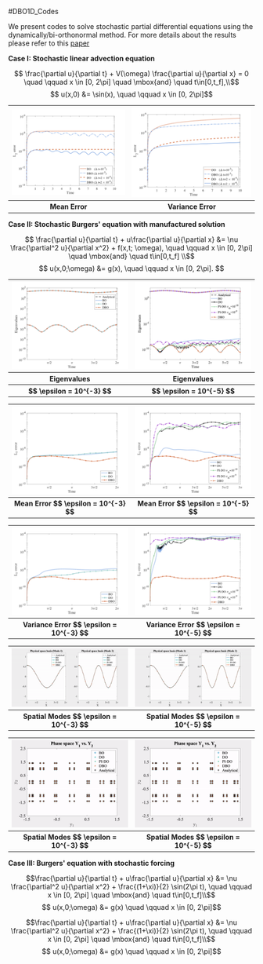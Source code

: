 #DBO1D_Codes

We present codes to solve stochastic partial differential equations using the dynamically/bi-orthonormal method. For more details about the results please refer to this [paper](https://arxiv.org/abs/1910.04299)

**Case I: Stochastic linear advection equation**

$$ \frac{\partial u}{\partial t} + V(\omega) \frac{\partial u}{\partial x} = 0 \quad \qquad x \in [0, 2\pi] \quad \mbox{and} \quad  t\in[0,t_f],\\$$
$$          u(x,0) &= \sin(x), \quad \qquad x \in [0, 2\pi]$$

<table style="width:100%">
  <tr>
    <th><img src="https://github.com/ppatil1708/DBO/blob/master/DBO_1DCodes/LinearAdvection/ErrorPlots/MeanError.png" alt="Mean Error" width="430"/></th>
    <th><img src="https://github.com/ppatil1708/DBO/blob/master/DBO_1DCodes/LinearAdvection/ErrorPlots/VarError.png" alt="Variance Error" width="430"/></th> 
  </tr>
  <tr>
    <th>Mean Error</th>
    <th>Variance Error</th> 
  </tr>
  </table>


**Case II: Stochastic Burgers' equation with manufactured solution** 

$$ \frac{\partial u}{\partial t} + u\frac{\partial u}{\partial x} &= \nu \frac{\partial^2 u}{\partial x^2} + f(x,t; \omega), \quad \qquad x \in [0, 2\pi] \quad \mbox{and} \quad  t\in[0,t_f] \\$$
$$     u(x,0;\omega) &= g(x),    \quad \qquad x \in [0, 2\pi]. $$

<table style="width:100%">
  <tr>
    <th><img src="https://github.com/ppatil1708/DBO/blob/master/DBO_1DCodes/ManufacturedSolutionPI/ErrorPlots/eps_3/Eigenvalues.png" alt="Mean Error" width="430"/></th>
    <th><img src="https://github.com/ppatil1708/DBO/blob/master/DBO_1DCodes/ManufacturedSolutionPI/ErrorPlots/eps_5/Eigenvalues2PI.png" alt="Variance Error" width="430"/></th> 
  </tr>
  <tr>
    <th>Eigenvalues  </th>
    <th>Eigenvalues  </th> 
  </tr>
  <tr>
    <th>$$ \epsilon = 10^{-3} $$ </th>
    <th>$$ \epsilon = 10^{-5} $$ </th> 
  </tr>
  </table>
  
  <table style="width:100%">
  <tr>
    <th><img src="https://github.com/ppatil1708/DBO/blob/master/DBO_1DCodes/ManufacturedSolutionPI/ErrorPlots/eps_3/MeanError.png" alt="Mean Error" width="430"/></th>
    <th><img src="https://github.com/ppatil1708/DBO/blob/master/DBO_1DCodes/ManufacturedSolutionPI/ErrorPlots/eps_5/MeanError2PI.png" alt="Variance Error" width="430"/></th> 
  </tr>
  <tr>
    <th>Mean Error $$ \epsilon = 10^{-3} $$ </th>
    <th>Mean Error $$ \epsilon = 10^{-5} $$ </th> 
  </tr>
  </table>
  
  <table style="width:100%">
  <tr>
    <th><img src="https://github.com/ppatil1708/DBO/blob/master/DBO_1DCodes/ManufacturedSolutionPI/ErrorPlots/eps_3/VarError.png" alt="Mean Error" width="430"/></th>
    <th><img src="https://github.com/ppatil1708/DBO/blob/master/DBO_1DCodes/ManufacturedSolutionPI/ErrorPlots/eps_5/VarError2PI.png" alt="Variance Error" width="430"/></th> 
  </tr>
  <tr>
    <th>Variance Error $$ \epsilon = 10^{-3} $$ </th>
    <th>Variance Error $$ \epsilon = 10^{-5} $$ </th> 
  </tr>
  </table>
  
  <table style="width:100%">
  <tr>
    <th><img src="https://github.com/ppatil1708/DBO/blob/master/DBO_1DCodes/ManufacturedSolutionPI/Basisplots/epsilon10_3/SpatialModes.gif" alt="Mean Error" width="430"/></th>
    <th><img src="https://github.com/ppatil1708/DBO/blob/master/DBO_1DCodes/ManufacturedSolutionPI/Basisplots/epsilon10_5/SpatialModes.gif" alt="Variance Error" width="430"/></th> 
  </tr>
  <tr>
    <th>Spatial Modes $$ \epsilon = 10^{-3} $$ </th>
    <th>Spatial Modes $$ \epsilon = 10^{-5} $$ </th> 
  </tr>
  </table> 

<table style="width:100%">
  <tr>
    <th><img src="https://github.com/ppatil1708/DBO/blob/master/DBO_1DCodes/ManufacturedSolutionPI/Phasespace/epsilon10_3/Phasespace.gif" alt="Mean Error" width="430"/></th>
    <th><img src="https://github.com/ppatil1708/DBO/blob/master/DBO_1DCodes/ManufacturedSolutionPI/Phasespace/epsilon10_5/Phasespace.gif" alt="Variance Error" width="430"/></th> 
  </tr>
  <tr>
    <th>Spatial Modes $$ \epsilon = 10^{-3} $$ </th>
    <th>Spatial Modes $$ \epsilon = 10^{-5} $$ </th> 
  </tr>
  </table> 



**Case III: Burgers' equation with stochastic forcing**

$$\frac{\partial u}{\partial t} + u\frac{\partial u}{\partial x} &= \nu \frac{\partial^2 u}{\partial x^2} + \frac{(1+\xi)}{2} \sin(2\pi t),   \quad \qquad x \in [0, 2\pi] \quad \mbox{and} \quad  t\in[0,t_f]\\$$
$$    u(x,0;\omega) &= g(x) \quad \qquad x \in [0, 2\pi]$$


$$\frac{\partial u}{\partial t} + u\frac{\partial u}{\partial x} &= \nu \frac{\partial^2 u}{\partial x^2} + \frac{(1+\xi)}{2} \sin(2\pi t),   \quad \qquad x \in [0, 2\pi] \quad \mbox{and} \quad  t\in[0,t_f]\\$$
$$    u(x,0;\omega) &= g(x) \quad \qquad x \in [0, 2\pi]$$
